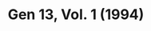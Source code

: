 ---
title: "Gen 13, Vol. 1 (1994)"
issue: 0A
issue_nr: 0
full_title: Coming Home / Desert Bloom / The Big Deal / Things Change
subtitle: ""
story_arc: ""
crossover: ""
variant: A
publisher: Image Comics
creators: 
  - Jeff Mariotte
  - Brandon Choi
  - Jim Lee
release_date: Sep 1994
release_year: 1994
genre:
  - Action
  - Adventure
  - Super-Heroes
format: Comic
pages: 32
signed_by: ""
price: 2.5
---